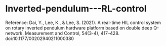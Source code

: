 # Inverted-pendulum---RL-control

Reference:
Dai, Y., Lee, K., & Lee, S. (2021). A real-time HIL control system on rotary inverted pendulum hardware platform based on double deep Q-network. Measurement and Control, 54(3-4), 417–428. doi:10.1177/00202940211000380
